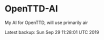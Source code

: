 # OpenTTD-AI
My AI for OpenTTD, will use primarily air

Latest backup: Sun Sep 29 11:28:01 UTC 2019

